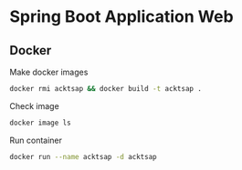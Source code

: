 # Spring Boot Application Web

## Docker

Make docker images

```sh
docker rmi acktsap && docker build -t acktsap .
```

Check image

```sh
docker image ls
```

Run container

```sh
docker run --name acktsap -d acktsap
```
